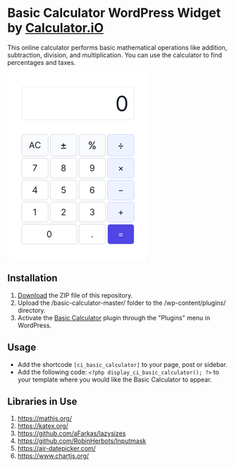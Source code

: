 # Basic Calculator WordPress Widget by [Calculator.iO](https://www.calculator.io/ "Calculator.iO Homepage")

This online calculator performs basic mathematical operations like addition, subtraction, division, and multiplication. You can use the calculator to find percentages and taxes.

![Basic Calculator Input Form](/assets/images/screenshot-1.png "Basic Calculator Input Form")

## Installation

1. [Download](https://github.com/pub-calculator-io/age-calculator/archive/refs/heads/master.zip) the ZIP file of this repository.
2. Upload the /basic-calculator-master/ folder to the /wp-content/plugins/ directory.
3. Activate the [Basic Calculator](https://www.calculator.io/basic-calculator/ "Basic Calculator Homepage") plugin through the "Plugins" menu in WordPress.

## Usage
* Add the shortcode `[ci_basic_calculator]` to your page, post or sidebar.
* Add the following code: `<?php display_ci_basic_calculator(); ?>` to your template where you would like the Basic Calculator to appear.

## Libraries in Use
1. https://mathjs.org/
2. https://katex.org/
3. https://github.com/aFarkas/lazysizes
4. https://github.com/RobinHerbots/Inputmask
5. https://air-datepicker.com/
6. https://www.chartjs.org/
